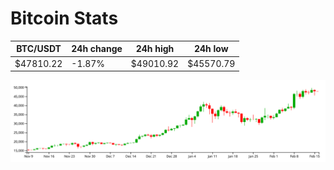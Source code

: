 # Bitcoin Stats

BTC/USDT|24h change|24h high|24h low|
|---|---|---|---|
|$47810.22|-1.87%|$49010.92|$45570.79|

<img src="./chart.svg">
